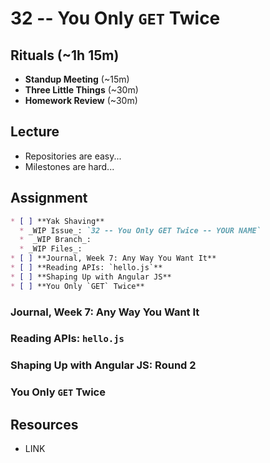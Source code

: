 # 32 -- You Only `GET` Twice

## Rituals (~1h 15m)

* **Standup Meeting** (~15m)
* **Three Little Things** (~30m)
* **Homework Review** (~30m)

## Lecture

* Repositories are easy...
* Milestones are hard...

## Assignment

```markdown
* [ ] **Yak Shaving**
  * _WIP Issue_: `32 -- You Only GET Twice -- YOUR NAME`
  *  _WIP Branch_:
  * _WIP Files_:
* [ ] **Journal, Week 7: Any Way You Want It**
* [ ] **Reading APIs: `hello.js`**
* [ ] **Shaping Up with Angular JS**
* [ ] **You Only `GET` Twice**
```

### Journal, Week 7: Any Way You Want It

### Reading APIs: `hello.js`

### Shaping Up with Angular JS: Round 2

### You Only `GET` Twice

## Resources

* LINK
